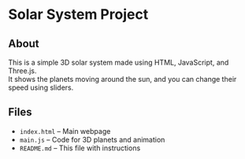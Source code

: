 # Solar System Project

## About
This is a simple 3D solar system made using HTML, JavaScript, and Three.js.  
It shows the planets moving around the sun, and you can change their speed using sliders.

## Files

- `index.html` – Main webpage
- `main.js` – Code for 3D planets and animation
- `README.md` – This file with instructions
